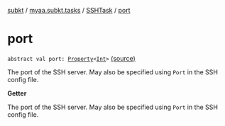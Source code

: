 [subkt](../../index.md) / [myaa.subkt.tasks](../index.md) / [SSHTask](index.md) / [port](./port.md)

# port

`abstract val port: `[`Property`](https://docs.gradle.org/current/javadoc/org/gradle/api/provider/Property.html)`<`[`Int`](https://kotlinlang.org/api/latest/jvm/stdlib/kotlin/-int/index.html)`>` [(source)](https://github.com/Myaamori/SubKt/blob/0.1.4/src/main/kotlin/myaa/subkt/tasks/tasks.kt#L1850)

The port of the SSH server.
May also be specified using `Port` in the SSH config file.

**Getter**

The port of the SSH server.
May also be specified using `Port` in the SSH config file.


